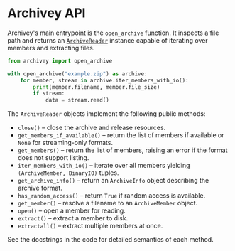 # Archivey API

Archivey's main entrypoint is the `open_archive` function. It inspects a file path and
returns an [`ArchiveReader`](../src/archivey/base_reader.py) instance capable of
iterating over members and extracting files.

```python
from archivey import open_archive

with open_archive("example.zip") as archive:
    for member, stream in archive.iter_members_with_io():
        print(member.filename, member.file_size)
        if stream:
            data = stream.read()
```

The `ArchiveReader` objects implement the following public methods:

- `close()` – close the archive and release resources.
- `get_members_if_available()` – return the list of members if available or `None` for
  streaming-only formats.
- `get_members()` – return the list of members, raising an error if the format does
  not support listing.
- `iter_members_with_io()` – iterate over all members yielding `(ArchiveMember, BinaryIO)`
  tuples.
- `get_archive_info()` – return an `ArchiveInfo` object describing the archive
  format.
- `has_random_access()` – return `True` if random access is available.
- `get_member()` – resolve a filename to an `ArchiveMember` object.
- `open()` – open a member for reading.
- `extract()` – extract a member to disk.
- `extractall()` – extract multiple members at once.

See the docstrings in the code for detailed semantics of each method.
